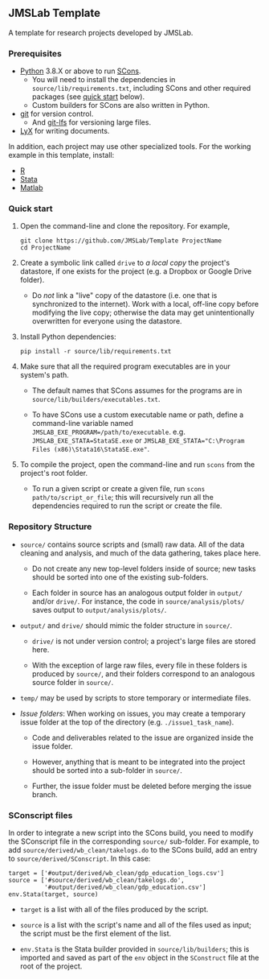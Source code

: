 ## JMSLab Template

A template for research projects developed by JMSLab.

### Prerequisites

- [Python](https://www.python.org/downloads) 3.8.X or above to run [SCons](https://scons.org).
    - You will need to install the dependencies in `source/lib/requirements.txt`, including SCons and other required packages (see [quick start](#quick-start) below).
    - Custom builders for SCons are also written in Python.
- [git](https://git-scm.com/downloads) for version control.
    - And [git-lfs](https://git-lfs.github.com/) for versioning large files.
- [LyX](https://www.lyx.org/Download) for writing documents.

In addition, each project may use other specialized tools. For the working example in this template, install:

- [R](https://www.r-project.org/)
- [Stata](https://www.stata.com/install-guide/)
- [Matlab](https://www.mathworks.com/help/install/install-products.html)

### Quick start

1. Open the command-line and clone the repository. For example,

    ```
    git clone https://github.com/JMSLab/Template ProjectName
    cd ProjectName
    ```

2. Create a symbolic link called `drive` to _a local copy_ the project's datastore, if one exists for the project (e.g. a Dropbox or Google Drive folder).

    - Do _not_ link a "live" copy of the datastore (i.e. one that is synchronized to the internet). Work with a local, off-line copy before modifying the live copy;  otherwise the data may get unintentionally overwritten for everyone using the datastore. 

3. Install Python dependencies:

    ```
    pip install -r source/lib/requirements.txt
    ```

4. Make sure that all the required program executables are in your system's path. 

    - The default names that SCons assumes for the programs are in `source/lib/builders/executables.txt`.

    - To have SCons use a custom executable name or path, define a command-line variable named `JMSLAB_EXE_PROGRAM=/path/to/executable`. e.g. `JMSLAB_EXE_STATA=StataSE.exe` or `JMSLAB_EXE_STATA="C:\Program Files (x86)\Stata16\StataSE.exe"`.

5. To compile the project, open the command-line and run `scons` from the project's root folder.

    - To run a given script or create a given file, run `scons path/to/script_or_file`; this will recursively run all the dependencies required to run the script or create the file.

### Repository Structure

- `source/` contains source scripts and (small) raw data. All of the data cleaning and analysis, and much of the data gathering, takes place here. 

    - Do not create any new top-level folders inside of source;  new tasks should be sorted into one of the existing sub-folders.

    - Each folder in source has an analogous output folder in `output/` and/or `drive/`. For instance, the code in `source/analysis/plots/` saves output to `output/analysis/plots/`.

- `output/` and `drive/` should mimic the folder structure in `source/`.

    - `drive/` is not under version control; a project's large files are stored here.

    - With the exception of large raw files, every file in these folders is produced by `source/`, and their folders correspond to an analogous source folder in `source/`.

- `temp/` may be used by scripts to store temporary or intermediate files.

- _Issue folders_: When working on issues, you may create a temporary issue folder at the top of the directory (e.g. `./issue1_task_name`).

    - Code and deliverables related to the issue are organized inside the issue folder.

    - However, anything that is meant to be integrated into the project should be sorted into a sub-folder in `source/`.

    - Further, the issue folder must be deleted before merging the issue branch.

### SConscript files

In order to integrate a new script into the SCons build, you need to modify the SConscript file in the corresponding `source/` sub-folder.  For example, to add `source/derived/wb_clean/takelogs.do` to the SCons build, add an entry to `source/derived/SConscript`. In this case:

```
target = ['#output/derived/wb_clean/gdp_education_logs.csv']
source = ['#source/derived/wb_clean/takelogs.do',
          '#output/derived/wb_clean/gdp_education.csv']
env.Stata(target, source)
```

- `target` is a list with all of the files produced by the script.

- `source` is a list with the script's name and all of the files used as input; the script must be the first element of the list.

- `env.Stata` is the Stata builder provided in `source/lib/builders`; this is imported and saved as part of the `env` object in the `SConstruct` file at the root of the project. 
